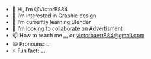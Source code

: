 - 👋 Hi, I’m @VictorB884
- 👀 I’m interested in Graphic design
- 🌱 I’m currently learning Blender
- 💞️ I’m looking to collaborate on Advertisment
- 📫 How to reach me [...](https://victorb884.github.io/index.html) or victorbaert884@gmail.com
- 😄 Pronouns: ...
- ⚡ Fun fact: ...

<!---
VictorB884/VictorB884 is a ✨ special ✨ repository because its `README.md` (this file) appears on your GitHub profile.
You can click the Preview link to take a look at your changes.
--->
